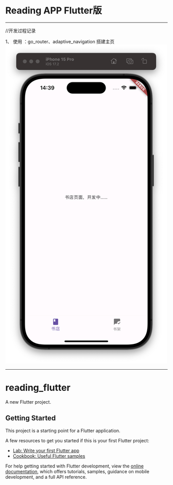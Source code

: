 # Reading APP Flutter版




------------------------------
//开发过程记录

1、 使用 ：go_router、adaptive_navigation 搭建主页
![go_router、adaptive_navigation 搭建主页](/read_file/screen_1.png)

------------------------------
# reading_flutter

A new Flutter project.

## Getting Started

This project is a starting point for a Flutter application.

A few resources to get you started if this is your first Flutter project:

- [Lab: Write your first Flutter app](https://docs.flutter.dev/get-started/codelab)
- [Cookbook: Useful Flutter samples](https://docs.flutter.dev/cookbook)

For help getting started with Flutter development, view the
[online documentation](https://docs.flutter.dev/), which offers tutorials,
samples, guidance on mobile development, and a full API reference.
